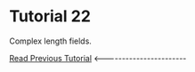 # Tutorial 22
Complex length fields.

[Read Previous Tutorial](../tutorial21) &lt;-----------------------
